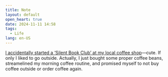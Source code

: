 ```yaml
---
title: Note
layout: default
open_heart: true
date: 2024-11-11 14:58
tags: 
  - Life
lang: en-US
---
```


[I accidentally started a ‘Silent Book Club’ at my local coffee shop](https://www.reddit.com/r/CasualConversation/s/SJXt3YPXLD)—cute. If only I liked to go outside. Actually, I just bought some proper coffee beans, streamelined my morning coffee routine, and promised myself to not buy coffee outside or order coffee again. 
